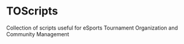 # TOScripts
Collection of scripts useful for eSports Tournament Organization and Community Management
